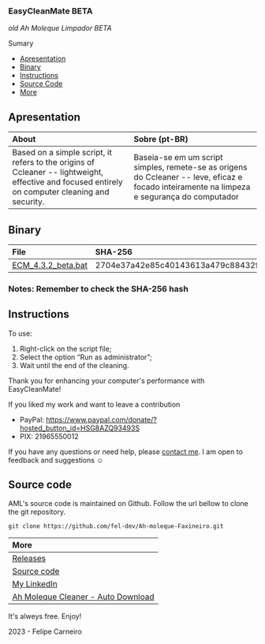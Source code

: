 ### EasyCleanMate BETA

_old Ah Moleque Limpador BETA_

Sumary
 - [Apresentation](#Apresentation)
 - [Binary](#Binary)
 - [Instructions](#Instructions)
 - [Source Code](#Source)
 - [More](#More)

## Apresentation 
| About|Sobre (pt-BR) |
| :---|:--- |
| Based on a simple script, it refers to the origins of Ccleaner -- lightweight, effective and focused entirely on computer cleaning and security. | Baseia-se em um script simples, remete-se as origens do Ccleaner -- leve, eficaz e focado inteiramente na limpeza e segurança do computador |

## Binary
| File | SHA-256 |
| :-- | :-- |
| [ECM_4.3.2_beta.bat](https://github.com/FelipeeCarneiro/Ah-moleque-Faxineiro/archive/refs/heads/main.zip)  | 2704e37a42e85c40143613a479c88432fdea07ef434ca4fe2f3515930beb19ca |

### Notes: **Remember to check the SHA-256 hash**

## Instructions
To use:

1. Right-click on the script file;
2. Select the option “Run as administrator”;
3. Wait until the end of the cleaning.

Thank you for enhancing your computer's performance with EasyCleanMate!

If you liked my work and want to leave a contribution
- PayPal: https://www.paypal.com/donate/?hosted_button_id=HSG8AZQ93493S 
- PIX: 21965550012

If you have any questions or need help, please [contact me](https://fel-dev.github.io/Projetos/#contato). I am open to feedback and suggestions ☺



## Source code
AML's source code is maintained on Github. Follow the url bellow to clone the git repository.

    git clone https://github.com/fel-dev/Ah-moleque-Faxineiro.git


| More |
| :--- |
| [Releases](https://github.com/fel-dev/EasyCleanMate/releases)|
| [Source code](https://github.com/FelipeeCarneiro/Ah-moleque-Faxineiro)  |
| [My LinkedIn](https://www.linkedin.com/in/felipe-carneiro-dev) |
| [Ah Moleque Cleaner - Auto Download](https://github.com/FelipeeCarneiro/Ah-moleque-Faxineiro/archive/refs/heads/main.zip)

It's alweys free. Enjoy!

2023 - Felipe Carneiro
